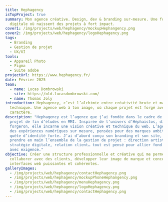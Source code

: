 ```yaml
---
title: Hephagency
isTopProject: true
summary: Mon agence créative. Design, dev & branding sur-mesure. Une forge
  digitale où naissent des projets à fort impact.
cover1: /img/projects/web/hephagency/mockupHephangency.png
cover2: /img/projects/web/hephagency/logoHephagency.png
tags:
  - Branding
  - Gestion de projet
  - UX/UI
tools:
  - Appareil Photo
  - Figma
  - Suite adobe
projectUrl: https://www.hephagency.fr/
date: Février 2025
team:
  - name: Lucas Dombrowski
    site: https://old.lucasdombrowski.com/
  - name: Thomas Joly
introduction: Hephagency, c’est l’alchimie entre créativité brute et maîtrise
  technique. Une agence web à ton image, où chaque projet est forgé avec
  caractère.
description: "Hephagency est l’agence que j’ai fondée dans le cadre de mon
  projet de fin d’études en MMI. Inspirée de l’univers d’Héphaïstos, dieu
  forgeron, elle incarne une vision créative et technique du web. L’agence forge
  des expériences numériques sur mesure, pensées pour des marques ambitieuses en
  quête d’identité forte. J’ai d’abord conçu son branding et son site, avant de
  prendre en main l’ensemble de la gestion de projet : direction artistique,
  stratégie digitale, relation client… tout est pensé pour allier fond et forme
  avec exigence."
objective: Créer une structure professionnelle et créative qui me permet de
  collaborer avec des clients, développer leur image de marque et concevoir des
  interfaces web puissantes et cohérentes.
galleryImages:
  - /img/projects/web/hephagency/contactHephagency.png
  - /img/projects/web/hephagency/mockupPhoneHephangency.png
  - /img/projects/web/hephagency/menuHephagency.png
  - /img/projects/web/hephagency/logoHephagency.png
  - /img/projects/web/hephagency/contactHephagency.png
---
```


##
